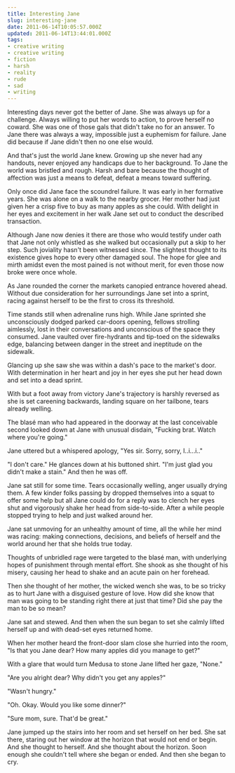 ```yaml
---
title: Interesting Jane
slug: interesting-jane
date: 2011-06-14T10:05:57.000Z
updated: 2011-06-14T13:44:01.000Z
tags:
- creative writing
- creative writing
- fiction
- harsh
- reality
- rude
- sad
- writing
---
```


Interesting days never got the better of Jane. She was always up for a challenge. Always willing to put her words to action, to prove herself no coward.  She was one of those gals that didn't take no for an answer. To Jane there was always a way, impossible just a euphemism for failure.  Jane did because if Jane didn't then no one else would.

And that's just the world Jane knew. Growing up she never had any handouts, never enjoyed any handicaps due to her background. To Jane the world was bristled and rough.   Harsh and bare because the thought of affection was just a means to defeat, defeat a means toward suffering.

Only once did Jane face the scoundrel failure. It was early in her formative years.  She was alone on a walk to the nearby grocer. Her mother had just given her a crisp five  to buy as many apples as she could. With delight in her eyes and excitement in her walk Jane set out to conduct the described transaction.
<!--more-->
Although Jane now denies it there are those who would testify under oath that Jane not only whistled as she walked but occasionally put a skip to her step. Such joviality hasn't been witnessed since.  The slightest thought to its existence gives hope to every other damaged soul. The hope for glee and mirth amidst even the most pained is not without merit, for even those now broke were once whole.

As Jane rounded the corner the markets canopied entrance hovered ahead.  Without due consideration for her surroundings Jane set into a sprint, racing against herself to be the first to cross its threshold.

Time stands still when adrenaline runs high.  While Jane sprinted she unconsciously dodged parked car-doors opening, fellows strolling aimlessly, lost in their conversations and unconscious of the space they consumed.  Jane vaulted over fire-hydrants and tip-toed on the sidewalks edge, balancing between danger in the street and ineptitude on the sidewalk.

Glancing up she saw she was within a dash's pace to the market's door.  With determination in her heart and joy in her eyes she put her head down and set into a dead sprint.

With but a foot away from victory Jane's trajectory is harshly reversed as she is set careening backwards, landing square on her tailbone, tears already welling.

The blasé man who had appeared in the doorway at the last conceivable second looked down at Jane with unusual disdain, "Fucking brat.  Watch where you're going."

Jane uttered but a whispered apology, "Yes sir.  Sorry, sorry, I..i...i.."

"I don't care."  He glances down at his buttoned shirt.  "I'm just glad you didn't make a stain."  And then he was off.

Jane sat still for some time.  Tears occasionally welling, anger usually drying them.  A few kinder folks passing by dropped themselves into a squat to offer some help but all Jane could do for a reply was to clench her eyes shut and vigorously shake her head from side-to-side.  After a while people stopped trying to help and just walked around her.

Jane sat unmoving for an unhealthy amount of time, all the while her mind was racing: making connections, decisions, and beliefs of herself and the world around her that she holds true today.

Thoughts of unbridled rage were targeted to the blasé man, with underlying hopes of punishment through mental effort.  She shook as she thought of his misery, causing her head to shake and an acute pain on her forehead.

Then she thought of her mother, the wicked wench she was, to be so tricky as to hurt Jane with a disguised gesture of love.  How did she know that man was going to be standing right there at just that time?  Did she pay the man to be so mean?

Jane sat and stewed.  And then when the sun began to set she calmly lifted herself up and with dead-set eyes returned home.

When her mother heard the front-door slam close she hurried into the room, "Is that you Jane dear?  How many apples did you manage to get?"

With a glare that would turn Medusa to stone Jane lifted her gaze, "None."

"Are you alright dear?  Why didn't you get any apples?"

"Wasn't hungry."

"Oh.  Okay.  Would you like some dinner?"

"Sure mom, sure.  That'd be great."

Jane jumped up the stairs into her room and set herself on her bed.  She sat there, staring out her window at the horizon that would not end or begin.  And she thought to herself.  And she thought about the horizon.  Soon enough she couldn't tell where she began or ended.  And then she began to cry.
